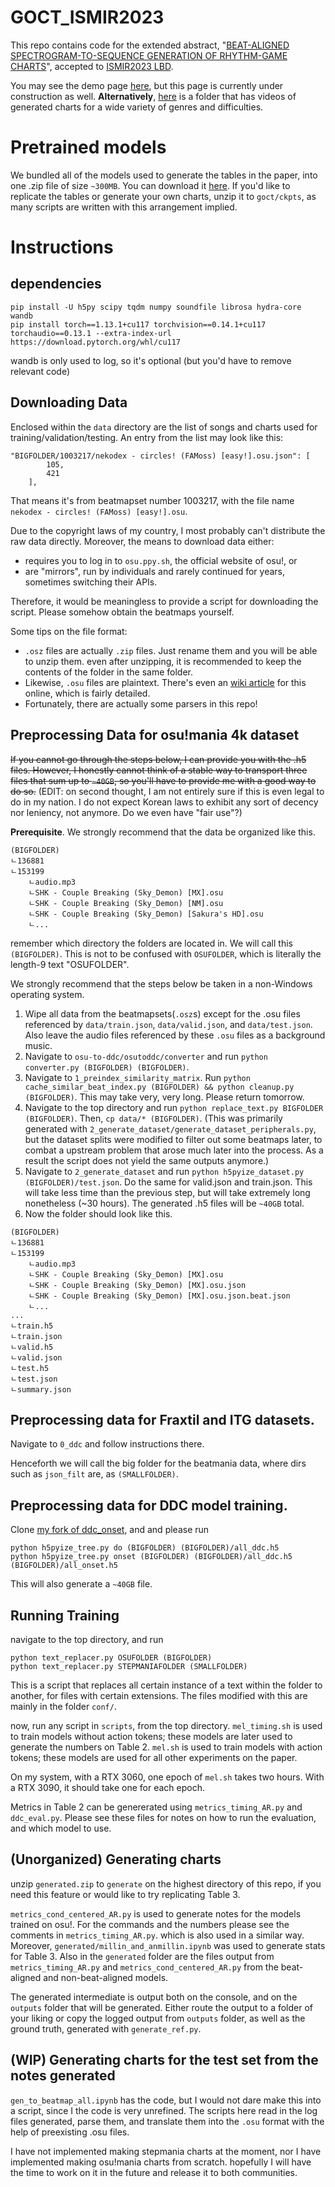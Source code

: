 # GOCT_ISMIR2023

This repo contains code for the extended abstract, "[BEAT-ALIGNED SPECTROGRAM-TO-SEQUENCE GENERATION OF RHYTHM-GAME CHARTS](https://drive.google.com/file/d/1XOT9zD6yIoSQS7bwQpI9pOaO0DHL0Bec/view?usp=sharing)", accepted to [ISMIR2023 LBD](https://ismir2023.ismir.net/cflbd/).

You may see the demo page [here](https://stet-stet.github.io/goct/), but this page is currently under construction as well. **Alternatively**, [here](https://drive.google.com/drive/folders/1vPYGO5TuGdGRiGkI9SsNWtvw1TZjcZPW?usp=sharing) is a folder that has videos of generated charts for a wide variety of genres and difficulties. 

# Pretrained models

We bundled all of the models used to generate the tables in the paper, into one .zip file of size `~300MB`. You can download it [here](https://drive.google.com/file/d/1d6J7Mtgdvx3ecqrK6K3Eakj136QR2S_9/view?usp=sharing). If you'd like to replicate the tables or generate your own charts, unzip it to `goct/ckpts`, as many scripts are written with this arrangement implied.

# Instructions

## dependencies

```
pip install -U h5py scipy tqdm numpy soundfile librosa hydra-core wandb
pip install torch==1.13.1+cu117 torchvision==0.14.1+cu117 torchaudio==0.13.1 --extra-index-url https://download.pytorch.org/whl/cu117
```

wandb is only used to log, so it's optional (but you'd have to remove relevant code)

## Downloading Data

Enclosed within the `data` directory are the list of songs and charts used for training/validation/testing. An entry from the list may look like this:
```
"BIGFOLDER/1003217/nekodex - circles! (FAMoss) [easy!].osu.json": [
        105,
        421
    ],
```
That means it's from beatmapset number 1003217, with the file name `nekodex - circles! (FAMoss) [easy!].osu`.

Due to the copyright laws of my country, I most probably can't distribute the raw data directly.
Moreover, the means to download data either:
- requires you to log in to `osu.ppy.sh`, the official website of osu!, or
- are "mirrors", run by individuals and rarely continued for years, sometimes switching their APIs.

Therefore, it would be meaningless to provide a script for downloading the script. Please somehow obtain the beatmaps yourself.

Some tips on the file format:
- `.osz` files are actually `.zip` files. Just rename them and you will be able to unzip them. even after unzipping, it is recommended to keep the contents of the folder in the same folder.
- Likewise, `.osu` files are plaintext. There's even an [wiki article](https://osu.ppy.sh/wiki/en/Client/File_formats/osu_%28file_format%29) for this online, which is fairly detailed.
- Fortunately, there are actually some parsers in this repo!

## Preprocessing Data for osu!mania 4k dataset

~~If you cannot go through the steps below, I can provide you with the .h5 files. However, I honestly cannot think of a stable way to transport three files that sum up to `~40GB`, so you'll have to provide me with a good way to do so.~~ (EDIT: on second thought, I am not entirely sure if this is even legal to do in my nation. I do not expect Korean laws to exhibit any sort of decency nor leniency, not anymore. Do we even have "fair use"?)

**Prerequisite**. We strongly recommend that the data be organized like this.
```
(BIGFOLDER)
ㄴ136881
ㄴ153199
    ㄴaudio.mp3
    ㄴSHK - Couple Breaking (Sky_Demon) [MX].osu
    ㄴSHK - Couple Breaking (Sky_Demon) [NM].osu
    ㄴSHK - Couple Breaking (Sky_Demon) [Sakura's HD].osu
    ㄴ...
```
remember which directory the folders are located in. We will call this `(BIGFOLDER)`. This is not to be confused with `OSUFOLDER`, which is literally the length-9 text "OSUFOLDER".

We strongly recommend that the steps below be taken in a non-Windows operating system.

1. Wipe all data from the beatmapsets(`.osz`s) except for the .osu files referenced by `data/train.json`, `data/valid.json`, and `data/test.json`. Also leave the audio files referenced by these `.osu` files as a background music.
2. Navigate to `osu-to-ddc/osutoddc/converter` and run `python converter.py (BIGFOLDER) (BIGFOLDER)`. 
3. Navigate to `1_preindex_similarity_matrix`. Run `python cache_similar_beat_index.py (BIGFOLDER) && python cleanup.py (BIGFOLDER)`. This may take very, very long. Please return tomorrow.
4. Navigate to the top directory and run `python replace_text.py BIGFOLDER (BIGFOLDER)`. Then, `cp data/* (BIGFOLDER)`. (This was primarily generated with `2_generate_dataset/generate_dataset_peripherals.py`, but the dataset splits were modified to filter out some beatmaps later, to combat a upstream problem that arose much later into the process. As a result the script does not yield the same outputs anymore.)
4. Navigate to `2_generate_dataset` and run `python h5pyize_dataset.py (BIGFOLDER)/test.json`. Do the same for valid.json and train.json. This will take less time than the previous step, but will take extremely long nonetheless (~30 hours). The generated .h5 files will be `~40GB` total.
5. Now the folder should look like this.
```
(BIGFOLDER)
ㄴ136881
ㄴ153199
    ㄴaudio.mp3
    ㄴSHK - Couple Breaking (Sky_Demon) [MX].osu
    ㄴSHK - Couple Breaking (Sky_Demon) [MX].osu.json
    ㄴSHK - Couple Breaking (Sky_Demon) [MX].osu.json.beat.json
    ㄴ...
...
ㄴtrain.h5
ㄴtrain.json
ㄴvalid.h5
ㄴvalid.json
ㄴtest.h5
ㄴtest.json
ㄴsummary.json
```

## Preprocessing data for Fraxtil and ITG datasets.

Navigate to `0_ddc` and follow instructions there. 

Henceforth we will call the big folder for the beatmania data, where dirs such as `json_filt` are, as `(SMALLFOLDER)`.

## Preprocessing data for DDC model training.

Clone [my fork of ddc_onset](https://github.com/stet-stet/ddc_onset), and and please run
```
python h5pyize_tree.py do (BIGFOLDER) (BIGFOLDER)/all_ddc.h5
python h5pyize_tree.py onset (BIGFOLDER) (BIGFOLDER)/all_ddc.h5 (BIGFOLDER)/all_onset.h5
```
This will also generate a `~40GB` file.

## Running Training

navigate to the top directory, and run 
```
python text_replacer.py OSUFOLDER (BIGFOLDER)
python text_replacer.py STEPMANIAFOLDER (SMALLFOLDER)
```
This is a script that replaces all certain instance of a text within the folder to another, for files with certain extensions. The files modified with this are mainly in the folder `conf/`.

now, run any script in `scripts`, from the top directory. `mel_timing.sh` is used to train models without action tokens; these models are later used to generate the numbers on Table 2. `mel.sh` is used to train models with action tokens; these models are used for all other experiments on the paper.

On my system, with a RTX 3060, one epoch of `mel.sh` takes two hours. With a RTX 3090, it should take one for each epoch.

Metrics in Table 2 can be genererated using `metrics_timing_AR.py` and `ddc_eval.py`. Please see these files for notes on how to run the evaluation, and which model to use.

## (Unorganized) Generating charts

unzip `generated.zip` to `generate` on the highest directory of this repo, if you need this feature or would like to try replicating Table 3.

`metrics_cond_centered_AR.py` is used to generate notes for the models trained on osu!. For the commands and the numbers please see the comments in `metrics_timing_AR.py`. which is also used in a similar way. Moreover, `generated/millin_and_anmillin.ipynb` was used to generate stats for Table 3. Also in the `generated` folder are the files output from `metrics_timing_AR.py` and `metrics_cond_centered_AR.py` from the beat-aligned and non-beat-aligned models.

The generated intermediate is output both on the console, and on the `outputs` folder that will be generated. Either route the output to a folder of your liking or copy the logged output from `outputs` folder, as well as the ground truth, generated with `generate_ref.py`.


## (WIP) Generating charts for the test set from the notes generated

`gen_to_beatmap_all.ipynb` has the code, but I would not dare make this into a script, since I the code is very unrefined. The scripts here read in the log files generated, parse them, and translate them into the `.osu` format with the help of preexisting .osu files.

I have not implemented making stepmania charts at the moment, nor I have implemented making osu!mania charts from scratch. hopefully I will have the time to work on it in the future and release it to both communities.
